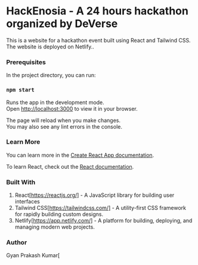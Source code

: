 # HackEnosia - A 24 hours hackathon organized by DeVerse

This is a website for a hackathon event built using React and Tailwind CSS. The website is deployed on Netlify..

### Prerequisites

In the project directory, you can run:

### `npm start`

Runs the app in the development mode.\
Open [http://localhost:3000](http://localhost:3000) to view it in your browser.

The page will reload when you make changes.\
You may also see any lint errors in the console.

### Learn More

You can learn more in the [Create React App documentation](https://facebook.github.io/create-react-app/docs/getting-started).

To learn React, check out the [React documentation](https://reactjs.org/).

### Built With
1. React[https://reactjs.org/] - A JavaScript library for building user interfaces
2. Tailwind CSS[https://tailwindcss.com/] - A utility-first CSS framework for rapidly building custom designs.
3. Netlify[https://app.netlify.com/]  - A platform for building, deploying, and managing modern web projects.

### Author
Gyan Prakash Kumar[
